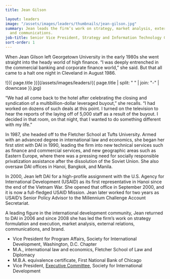```yaml
---
title: Jean Gilson

layout: leaders
image: "/assets/images/leaders/thumbnails/jean-gilson.jpg"
summary: Jean leads the firm’s work on strategy, market analysis, external relations,
  and communications.
job-title: Senior Vice President, Strategy and Information Technology Group
sort-order: 1
---
```


When Jean Gilson left Georgetown University in the early 1980s she went straight into the heady world of high finance. “I was deeply entrenched in the commercial banking and corporate finance world,” she said. But that all came to a halt one night in Cleveland in August 1986.

![{{ page.title }}](/assets/images/leaders/{{ page.title | split: " " | join: "-" | downcase }}.jpg)

“We had all come back to the hotel after celebrating the closing and syndication of a multibillion-dollar leveraged buyout,” she recalls. “I had worked on dozens of such deals at this point. I turned on the television to hear the reports of the laying off of 5,000 staff as a result of the buyout. I decided in that room, on that night, that I wanted to do something different with my life.”

In 1987, she headed off to the Fletcher School at Tufts University. Armed with an advanced degree in international law and economics, she began her first stint with DAI in 1990, leading the firm into new technical services such as finance and commercial services, and new geographic areas such as Eastern Europe, where there was a pressing need for socially responsible privatization assistance after the dissolution of the Soviet Union. She also oversaw DAI offices in Hanoi, Bangkok, and Manila.

In 2000, Jean left DAI for a high-profile assignment with the U.S. Agency for International Development (USAID) as its first representative in Hanoi since the end of the Vietnam War. She opened that office in September 2000, and it is now a full-fledged USAID Mission. Jean later worked for two years as USAID’s Senior Policy Advisor to the Millennium Challenge Account Secretariat.

A leading figure in the international development community, Jean returned to DAI in 2006 and since 2008 she has led the firm’s work on strategy formulation and execution, market analysis, external relations, communications, and brand.

* Vice President for Program Affairs, Society for International Development, Washington, D.C. Chapter
* M.A., international law and economics, Fletcher School of Law and Diplomacy
* M.B.A. equivalence certificate, First National Bank of Chicago
* Vice President, [Executive Committee](http://dai.com/news-publications/news/dai’s-jean-gilson-appointed-sid-global-leadership-post#), Society for International Development
